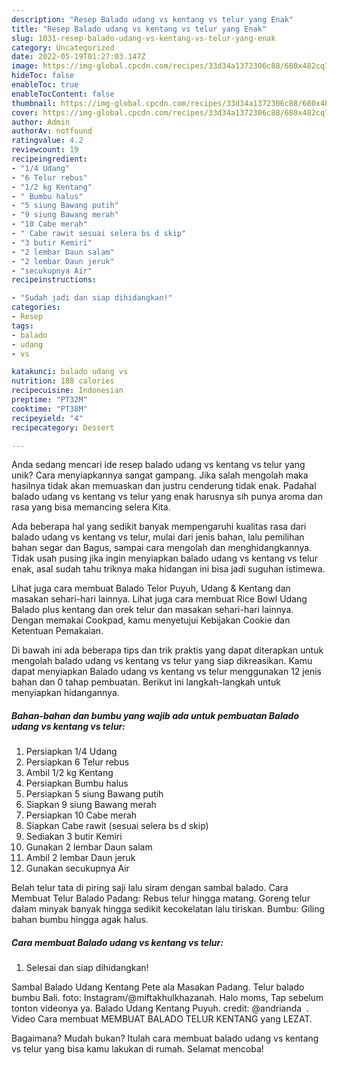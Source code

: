 ```yaml
---
description: "Resep Balado udang vs kentang vs telur yang Enak"
title: "Resep Balado udang vs kentang vs telur yang Enak"
slug: 1031-resep-balado-udang-vs-kentang-vs-telur-yang-enak
category: Uncategorized
date: 2022-05-19T01:27:03.147Z
image: https://img-global.cpcdn.com/recipes/33d34a1372306c88/680x482cq70/balado-udang-vs-kentang-vs-telur-foto-resep-utama.jpg
hideToc: false
enableToc: true
enableTocContent: false
thumbnail: https://img-global.cpcdn.com/recipes/33d34a1372306c88/680x482cq70/balado-udang-vs-kentang-vs-telur-foto-resep-utama.jpg
cover: https://img-global.cpcdn.com/recipes/33d34a1372306c88/680x482cq70/balado-udang-vs-kentang-vs-telur-foto-resep-utama.jpg
author: Admin
authorAv: notfound
ratingvalue: 4.2
reviewcount: 19
recipeingredient:
- "1/4 Udang"
- "6 Telur rebus"
- "1/2 kg Kentang"
- " Bumbu halus"
- "5 siung Bawang putih"
- "9 siung Bawang merah"
- "10 Cabe merah"
- " Cabe rawit sesuai selera bs d skip"
- "3 butir Kemiri"
- "2 lembar Daun salam"
- "2 lembar Daun jeruk"
- "secukupnya Air"
recipeinstructions:

- "Sudah jadi dan siap dihidangkan!"
categories:
- Resep
tags:
- balado
- udang
- vs

katakunci: balado udang vs 
nutrition: 188 calories
recipecuisine: Indonesian
preptime: "PT32M"
cooktime: "PT38M"
recipeyield: "4"
recipecategory: Dessert

---
```





Anda sedang mencari ide resep balado udang vs kentang vs telur yang unik? Cara menyiapkannya sangat gampang. Jika salah mengolah maka hasilnya tidak akan memuaskan dan justru cenderung tidak enak. Padahal balado udang vs kentang vs telur yang enak harusnya sih punya aroma dan rasa yang bisa memancing selera Kita.





Ada beberapa hal yang sedikit banyak mempengaruhi kualitas rasa dari balado udang vs kentang vs telur, mulai dari jenis bahan, lalu pemilihan bahan segar dan Bagus, sampai cara mengolah dan menghidangkannya. Tidak usah pusing jika ingin menyiapkan balado udang vs kentang vs telur enak,      asal sudah tahu triknya maka hidangan ini bisa jadi suguhan istimewa.














Lihat juga cara membuat Balado Telor Puyuh, Udang &amp; Kentang dan masakan sehari-hari lainnya. Lihat juga cara membuat Rice Bowl Udang Balado plus kentang dan orek telur dan masakan sehari-hari lainnya. Dengan memakai Cookpad, kamu menyetujui Kebijakan Cookie dan Ketentuan Pemakaian.






Di bawah ini ada beberapa tips dan trik praktis yang dapat diterapkan untuk mengolah balado udang vs kentang vs telur yang siap dikreasikan. Kamu dapat menyiapkan Balado udang vs kentang vs telur menggunakan 12 jenis bahan dan 0 tahap pembuatan. Berikut ini langkah-langkah untuk menyiapkan hidangannya.

<!--inarticleads1-->

##### Bahan-bahan dan bumbu yang wajib ada untuk pembuatan Balado udang vs kentang vs telur:

1. Persiapkan 1/4 Udang
1. Persiapkan 6 Telur rebus
1. Ambil 1/2 kg Kentang
1. Persiapkan  Bumbu halus
1. Persiapkan 5 siung Bawang putih
1. Siapkan 9 siung Bawang merah
1. Persiapkan 10 Cabe merah
1. Siapkan  Cabe rawit (sesuai selera bs d skip)
1. Sediakan 3 butir Kemiri
1. Gunakan 2 lembar Daun salam
1. Ambil 2 lembar Daun jeruk
1. Gunakan secukupnya Air


Belah telur tata di piring saji lalu siram dengan sambal balado. Cara Membuat Telur Balado Padang: Rebus telur hingga matang. Goreng telur dalam minyak banyak hingga sedikit kecokelatan lalu tiriskan. Bumbu: Giling bahan bumbu hingga agak halus. 

<!--inarticleads2-->

##### Cara membuat Balado udang vs kentang vs telur:


1. Selesai dan siap dihidangkan!

Sambal Balado Udang Kentang Pete ala Masakan Padang. Telur balado bumbu Bali. foto: Instagram/@miftakhulkhazanah. Halo moms, Tap sebelum tonton videonya ya. Balado Udang Kentang Puyuh⁣. credit: @andrianda ⁣ ⁣. Video Cara membuat MEMBUAT BALADO TELUR KENTANG yang LEZAT. 

Bagaimana? Mudah bukan? Itulah cara membuat balado udang vs kentang vs telur yang bisa kamu lakukan di rumah. Selamat mencoba!

